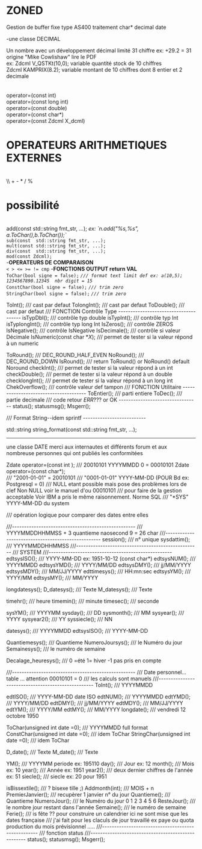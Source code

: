 # ZONED
Gestion de buffer fixe  type AS400 traitement char* decimal date   

-une classe DECIMAL

Un nombre avec un développement décimal limité 31 chiffre ex: +29.2 = 31<br>
origine "Mike Cowlishaw" lire le PDF<br>
ex: Zdcml V_QSTKt(10,0);  variable quantité stock de 10 chiffres<br>
Zdcml KAMPRIX(8.2); variable montant de 10 chiffres dont 8 entier et 2 decimale<br>
<br>
<br>
operator=(const  int)<br>
operator=(const  long int)<br>
operator=(const double)<br>
operator=(const char*)<br>
operator=(const Zdcml  X_dcml)<br>

<h1>OPERATEURS ARITHMETIQUES EXTERNES</h1><br>
\\ + - * / % <bbr>
<h1>possibilité</h1><br>
add(const  std::string fmt_str, ...);  <em>ex: `n.add("%s,%s", a.ToChar(),b.ToChar());`</em><br>
<code>sub(const  std::string fmt_str, ...);</code><br>
<code>mult(const std::string fmt_str, ...);</code><br>
<code>div(const  std::string fmt_str, ...);</code><br>
<code>mod(const Zdcml);</code><br>
-<strong>OPERATEURS DE COMPARAISON</strong><br>
<code>< > <= >= != cmp</code>
-<strong>FONCTIONS OUTPUT return VAL</strong><br>
  <code>ToChar(bool signe = false);</code>      <em><code>/// format text limit def ex: a(10,5); 1234567890.12345  nbr digit = 15</code></em><br>
  <code>ConstChar(bool signe = false);</code>   <em><code>/// trim zero</code></em><br>
  <code>StringChar(bool signe = false);</code>  <em><code>/// trim zero</code></em><br>

ToInt();        /// cast par defaut
TolongInt();    /// cast par defaut
ToDouble();     /// cast par defaut
/// FONCTION Contrôle Type --------------------------------------
isTypDbl();     /// contrôle typ double
isTypInt();     /// contrôle typ Int
isTyplongInt(); /// contrôle typ long Int
IsZeros();      /// contrôle ZEROS
IsNegative();   /// contrôle IsNegative
IsDecimale();   /// contrôle si valeur Décimale
IsNumeric(const char *_X_); /// permet de tester si la valeur répond à un numeric

ToRound();      /// DEC_ROUND_HALF_EVEN
NoRound();      /// DEC_ROUND_DOWN
IsRound();      /// return  ToRound() or NoRound()        default  Noround
checkInt();                /// permet de tester si la valeur répond à un int
checkDouble();             /// permet de tester si la valeur répond à un double
checklongInt();            /// permet de tester si la valeur répond à un long int
ChekOverflow();            /// contrôle valeur def tampon
/// FONCTION Utilitaire --------------------------------------
ToEntier();         /// parti entiere
ToDec();            /// partie decimale
/// code retour _ERR_??? or OK ---------------------------------
status();
statusmsg();
Msgerr();

/// Format String--idem sprintf --------------------------

std::string string_format(const std::string fmt_str, ...);

___________________________________________________________________________________________

une classe DATE
merci aux internautes et différents forum et aux nombreuse personnes qui ont publiés les conformitées

Zdate operator=(const int  );
                    /// 20010101 YYYYMMDD      0 = 00010101
Zdate operator=(const char*);                       
                    /// "2001-01-01" = 20010101
                    /// "0001-01-01" YYYY-MM-DD (POUR Bd ex: Postgresql = 0)
                    /// NULL etant possible mais pose des problèmes lors de clef  Non NULL voir le manuel d'ou 00010101
                    /// pour faire de la gestion  acceptable Voir IBM  a pris le même raisonnement. Norme SQL
                    /// "*SYS"   YYYY-MM-DD  du system

/// opération logique pour comparer des dates entre elles

///---------------------------------------------------
/// YYYYMMDDHHMMSS + 3 quantieme naosecond 9 = 26 char
///---------------------------------------------------
session();        ///  n° unique
sysdattim();      ///  YYYYMMDDHHMMSS
///---------------------------------------------------
/// SYSTEM
///---------------------------------------------------
edtsysISO();      /// YYYY-MM-DD      ex: 1951-10-12   (const char*)
edtsysNUM();      /// YYYYMMDD
edtsysYMD();      /// YYYY/MM/DD
edtsysDMY();      /// jj/MM/YYYY
edtsysMDY();      /// MM/JJ/YYYY
edttimesys();     /// HH:mn:sec
edtsysYM();       /// YYYY/MM
edtsysMY();       /// MM/YYYY

longdatesys();
D_datesys();      /// Texte
M_datesys();      /// Texte

timehr();         /// heure
timemin();        /// minute
timesec();        /// seconde

sysYM();          /// YYYYMM
sysday();         /// DD
sysmonth();       /// MM
sysyear();        /// YYYY
sysyear2();       /// YY
syssiecle();      /// NN

datesys();        /// YYYYMMDD
edtsysISO();      /// YYYY-MM-DD

Quantiemesys();   /// Quantieme
NumeroJoursys();  /// le Numéro du jour
Semainesys();     /// le numéro de semaine

Decalage_heuresys();  /// 0 =été 1= hiver  -1 pas pris en compte

///---------------------------------------------------
/// Date personnel... table ... attention 00010101 = 0
/// les calculs sont manuels
///---------------------------------------------------
ToInt();          /// YYYYMMDD

edtISO();         /// YYYY-MM-DD  date ISO
edtNUM();         /// YYYYMMDD
edtYMD();         /// YYYY/MM/DD
edtDMY();         /// jj/MM/YYYY
edtMDY();         /// MM/JJ/YYYY
edtYM();          /// YYYY/MM
edtMY();          /// MM/YYYY
longdate();       /// vendredi 12 octobre 1950

ToChar(unsigned int date =0);     /// YYYYMMDD  full format
ConstChar(unsigned int date =0);  /// idem ToChar
StringChar(unsigned int date =0); /// idem ToChar

D_date();         /// Texte
M_date();         /// Texte

YM();             /// YYYYMM   periode ex: 195110
day();            /// Jour    ex: 12
month();          /// Mois    ex: 10
year();           /// Année   ex: 1951
year2();          /// deux dernier chiffres de l'année ex: 51
siecle();         /// siecle  ex: 20 pour 1951

isBissextile();   /// ? bisexe tille ;)
Addmonth(int);    /// MOIS + n
PremierJanvier(); /// recupèrer 1 janvier n° du jour
Quantieme();      /// Quantieme
NumeroJour();     /// le Numéro du jour 0 1 2 3 4 5 6
ResteJour();      /// le nombre jour restant dans l'année
Semaine();        /// le numéro de semaine
Ferie();          /// is fête ?? pour construire un calendrier ici ne sont mise que les dates française
                  /// j'ai fait pour les claculs de jour travaillé ex paye ou   quota production du mois  prévisionnel ..... 
///---------------------------------------------------
/// fonction status 
///---------------------------------------------------
status();
statusmsg();
Msgerr();
